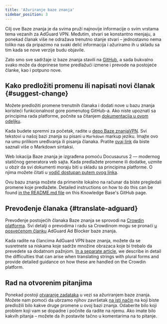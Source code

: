 ```yaml
---
title: 'Ažuriranje baze znanja'
sidebar_position: 3
---
```


Cilj ove Baze znanja je da svima pruži najnovije informacije o svim vrstama tema vezanih za AdGuard VPN. Međutim, stvari se konstantno menjaju, a ponekad članak više ne odražava trenutno stanje stvari – jednostavno nema toliko nas da pripazimo na svaki delić informacija i ažuriramo ih u skladu sa tim kada se nove verzije budu objavile.

Zato smo sve sadržaje iz baze znanja stavili na [GitHub](https://github.com/AdguardTeam/KnowledgeBaseVPN), a sada bukvalno svako može da doprinese tome predlažući izmene i prevode na postojeće članke, kao i potpuno nove.

## Kako predložiti promenu ili napisati novi članak {#suggest-change}

Možete predložiti promene trenutnih članaka i dodati nove u bazu znanja koristeći funkcionalnost gore pomenutog GitHub-a. Ako niste upoznati sa principima rada platforme, počnite sa čitanjem [dokumentacija u ovom odeljku](https://docs.github.com/en).

Kada budete spremni za početak, radite u [depo Baze znanjaVPN](https://github.com/AdguardTeam/KnowledgeBaseVPN). Svi tekstovi u našoj bazi znanja su pisani u `Markdown` markup jeziku. Imajte ovo na umu prilikom uređivanja ili pisanja članaka. Pratite [ovaj link](https://docs.github.com/en/get-started/writing-on-github/getting-started-with-writing-and-formatting-on-github/basic-writing-and-formatting-syntax) da biste saznali više o Markdown sintaksi.

Web lokacija Baze znanja je izgrađena pomoću Docusaurus 2 — modernog statičnog generatora veb sajta. Kada predlažete promene ili dodatke, uzmite u obzir da svi dokumenti moraju biti u skladu sa principima platforme. O njima možete čitati u [vodič dostupan putem ovog linka](https://docusaurus.io/docs/category/guides).

Ovu bazu znanja možete da primenite lokalno na računar da biste pregledali promene koje predlažete. Detailed instructions on how to do this can be found [in the README.md file](https://github.com/AdguardTeam/KnowledgeBaseVPN/blob/main/README) on this Knowledge Base's GitHub page.

## Prevođenje članaka {#translate-adguard}

Prevođenje postojećih članaka Baze znanja se sprovodi na [Crowdin platforma](https://crowdin.com/project/adguard-vpn-knowledge-base). Svi detalji o prevodima i radu sa Crowdinom mogu se pronaći [u posvećenom članku](https://adguard.com/kb/miscellaneous/contribute/translate/program/) AdGuard Ad Blocker baze znanja.

Kada radite na člancima AdGuard VPN baze znanja, možete da se susretnete sa niskama koje sadrže množine obrazaca koje bi trebalo da prevedete sa dodatnom pažnjom. [In a separate article](https://adguard.com/kb/miscellaneous/contribute/translate/plural-forms/), we describe in detail the difficulties that can arise when translating strings with plural forms and provide detailed guidance on how these are handled on the Crowdin platform.

## Rad na otvorenim pitanjima

Ponekad postoji [otvaranje zadataka](https://github.com/AdguardTeam/KnowledgeBaseVPN/issues/) u vezi sa ažuriranjem baze znanja. Možete nam pomoći da ubrzamo njihov završetak [na isti način](#suggest-change) na koji biste predložili bilo kakve druge promene u ovoj bazi znanja. Odaberite bilo koji problem koji vam se dopadne i počnite da radite na njemu. Ako imate bilo kakvih pitanja – možete da ih postavite tačno u komentarima na to pitanje.
